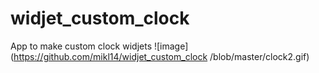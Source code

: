 # widjet_custom_clock
 App to make custom clock widjets
![image](https://github.com/mikl14/widjet_custom_clock
/blob/master/clock2.gif)

